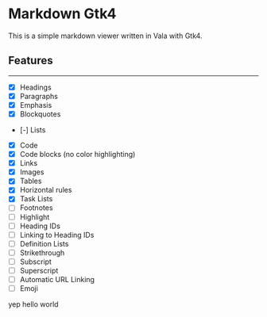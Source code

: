 # Markdown Gtk4

This is a simple markdown viewer written in Vala with Gtk4.

## Features

---


- [x] Headings
- [x] Paragraphs
- [x] Emphasis
- [x] Blockquotes
- [-] Lists
- [x] Code
- [x] Code blocks (no color highlighting)
- [x] Links
- [x] Images
- [x] Tables
- [x] Horizontal rules
- [x] Task Lists
- [ ] Footnotes
- [ ] Highlight
- [ ] Heading IDs
- [ ] Linking to Heading IDs
- [ ] Definition Lists
- [ ] Strikethrough
- [ ] Subscript
- [ ] Superscript
- [ ] Automatic URL Linking
- [ ] Emoji

yep hello world

